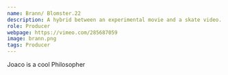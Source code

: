 ```yaml
---
name: Brann/ Blomster.22
description: A hybrid between an experimental movie and a skate video. An exploration of beauty and destruction.
role: Producer
webpage: https://vimeo.com/285687059
image: brann.png
tags: Producer
---
```

Joaco is a cool Philosopher

